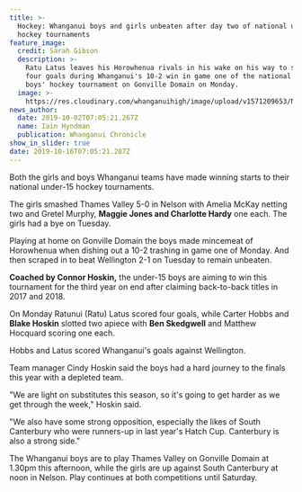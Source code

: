 ```yaml
---
title: >-
  Hockey: Whanganui boys and girls unbeaten after day two of national under-15
  hockey tournaments 
feature_image:
  credit: Sarah Gibson
  description: >-
    Ratu Latus leaves his Horowhenua rivals in his wake on his way to scoring
    four goals during Whanganui's 10-2 win in game one of the national under-15
    boys' hockey tournament on Gonville Domain on Monday.
  image: >-
    https://res.cloudinary.com/whanganuihigh/image/upload/v1571209653/News/Chronicle_2.10.19.jpg
news_author:
  date: 2019-10-02T07:05:21.267Z
  name: Iain Hyndman
  publication: Whanganui Chronicle
show_in_slider: true
date: 2019-10-16T07:05:21.287Z
---
```

Both the girls and boys Whanganui teams have made winning starts to their national under-15 hockey tournaments.

The girls smashed Thames Valley 5-0 in Nelson with Amelia McKay netting two and Gretel Murphy, **Maggie Jones and Charlotte Hardy** one each. The girls had a bye on Tuesday.

Playing at home on Gonville Domain the boys made mincemeat of Horowhenua when dishing out a 10-2 trashing in game one of Monday. And then scraped in to beat Wellington 2-1 on Tuesday to remain unbeaten.

**Coached by Connor Hoskin,** the under-15 boys are aiming to win this tournament for the third year on end after claiming back-to-back titles in 2017 and 2018.

On Monday Ratunui (Ratu) Latus scored four goals, while Carter Hobbs and **Blake Hoskin** slotted two apiece with **Ben Skedgwell** and Matthew Hocquard scoring one each.

Hobbs and Latus scored Whanganui's goals against Wellington.

Team manager Cindy Hoskin said the boys had a hard journey to the finals this year with a depleted team.

"We are light on substitutes this season, so it's going to get harder as we get through the week," Hoskin said.

"We also have some strong opposition, especially the likes of South Canterbury who were runners-up in last year's Hatch Cup. Canterbury is also a strong side."

The Whanganui boys are to play Thames Valley on Gonville Domain at 1.30pm this afternoon, while the girls are up against South Canterbury at noon in Nelson.
Play continues at both competitions until Saturday.
